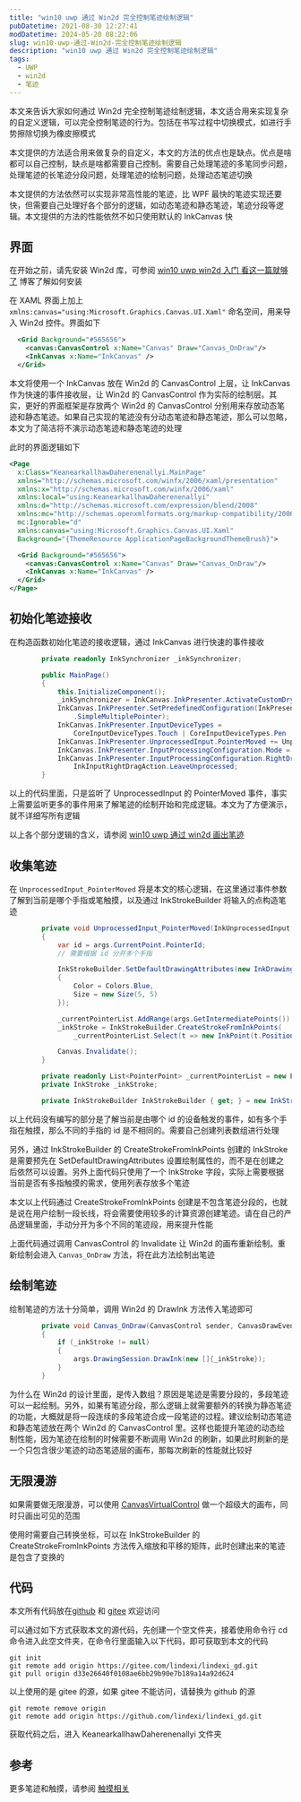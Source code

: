 ```yaml
---
title: "win10 uwp 通过 Win2d 完全控制笔迹绘制逻辑"
pubDatetime: 2021-08-30 12:27:41
modDatetime: 2024-05-20 08:22:06
slug: win10-uwp-通过-Win2d-完全控制笔迹绘制逻辑
description: "win10 uwp 通过 Win2d 完全控制笔迹绘制逻辑"
tags:
  - UWP
  - win2d
  - 笔迹
---
```





本文来告诉大家如何通过 Win2d 完全控制笔迹绘制逻辑，本文适合用来实现复杂的自定义逻辑，可以完全控制笔迹的行为。包括在书写过程中切换模式，如进行手势擦除切换为橡皮擦模式

<!--more-->


<!-- CreateTime:2021/8/30 20:27:41 -->

<!-- 发布 -->
<!-- 标签：uwp,win2d,笔迹 -->

本文提供的方法适合用来做复杂的自定义，本文的方法的优点也是缺点。优点是啥都可以自己控制，缺点是啥都需要自己控制。需要自己处理笔迹的多笔同步问题，处理笔迹的长笔迹分段问题，处理笔迹的绘制问题，处理动态笔迹切换

本文提供的方法依然可以实现非常高性能的笔迹，比 WPF 最快的笔迹实现还要快，但需要自己处理好各个部分的逻辑，如动态笔迹和静态笔迹，笔迹分段等逻辑。本文提供的方法的性能依然不如只使用默认的 InkCanvas 快

## 界面

在开始之前，请先安装 Win2d 库，可参阅 [win10 uwp win2d 入门 看这一篇就够了](https://blog.lindexi.com/post/win10-uwp-win2d-%E5%85%A5%E9%97%A8-%E7%9C%8B%E8%BF%99%E4%B8%80%E7%AF%87%E5%B0%B1%E5%A4%9F%E4%BA%86.html ) 博客了解如何安装

在 XAML 界面上加上 `xmlns:canvas="using:Microsoft.Graphics.Canvas.UI.Xaml"` 命名空间，用来导入 Win2d 控件。界面如下

```xml
  <Grid Background="#565656">
    <canvas:CanvasControl x:Name="Canvas" Draw="Canvas_OnDraw"/>
    <InkCanvas x:Name="InkCanvas" />
  </Grid>
```

本文将使用一个 InkCanvas 放在 Win2d 的 CanvasControl 上层，让 InkCanvas 作为快速的事件接收层，让 Win2d 的 CanvasControl 作为实际的绘制层。其实，更好的界面框架是存放两个 Win2d 的 CanvasControl 分别用来存放动态笔迹和静态笔迹。如果自己实现的笔迹没有分动态笔迹和静态笔迹，那么可以忽略，本文为了简洁将不演示动态笔迹和静态笔迹的处理

此时的界面逻辑如下

```xml
<Page
  x:Class="KeanearkallhawDaherenenallyi.MainPage"
  xmlns="http://schemas.microsoft.com/winfx/2006/xaml/presentation"
  xmlns:x="http://schemas.microsoft.com/winfx/2006/xaml"
  xmlns:local="using:KeanearkallhawDaherenenallyi"
  xmlns:d="http://schemas.microsoft.com/expression/blend/2008"
  xmlns:mc="http://schemas.openxmlformats.org/markup-compatibility/2006"
  mc:Ignorable="d"
  xmlns:canvas="using:Microsoft.Graphics.Canvas.UI.Xaml"
  Background="{ThemeResource ApplicationPageBackgroundThemeBrush}">

  <Grid Background="#565656">
    <canvas:CanvasControl x:Name="Canvas" Draw="Canvas_OnDraw"/>
    <InkCanvas x:Name="InkCanvas" />
  </Grid>
</Page>
```

## 初始化笔迹接收

在构造函数初始化笔迹的接收逻辑，通过 InkCanvas 进行快速的事件接收

```csharp
        private readonly InkSynchronizer _inkSynchronizer;

        public MainPage()
        {
            this.InitializeComponent();
            _inkSynchronizer = InkCanvas.InkPresenter.ActivateCustomDrying();
            InkCanvas.InkPresenter.SetPredefinedConfiguration(InkPresenterPredefinedConfiguration
                .SimpleMultiplePointer);
            InkCanvas.InkPresenter.InputDeviceTypes =
                CoreInputDeviceTypes.Touch | CoreInputDeviceTypes.Pen | CoreInputDeviceTypes.Mouse;
            InkCanvas.InkPresenter.UnprocessedInput.PointerMoved += UnprocessedInput_PointerMoved;
            InkCanvas.InkPresenter.InputProcessingConfiguration.Mode = InkInputProcessingMode.None;
            InkCanvas.InkPresenter.InputProcessingConfiguration.RightDragAction =
                InkInputRightDragAction.LeaveUnprocessed;
        }
```

以上的代码里面，只是监听了 UnprocessedInput 的 PointerMoved 事件，事实上需要监听更多的事件用来了解笔迹的绘制开始和完成逻辑。本文为了方便演示，就不详细写所有逻辑

以上各个部分逻辑的含义，请参阅 [win10 uwp 通过 win2d 画出笔迹](https://blog.lindexi.com/post/win10-uwp-%E9%80%9A%E8%BF%87-win2d-%E7%94%BB%E5%87%BA%E7%AC%94%E8%BF%B9.html )

## 收集笔迹

在 `UnprocessedInput_PointerMoved` 将是本文的核心逻辑，在这里通过事件参数了解到当前是哪个手指或笔触摸，以及通过 InkStrokeBuilder 将输入的点构造笔迹

```csharp
        private void UnprocessedInput_PointerMoved(InkUnprocessedInput sender, Windows.UI.Core.PointerEventArgs args)
        {
            var id = args.CurrentPoint.PointerId;
            // 需要根据 id 分开多个手指

            InkStrokeBuilder.SetDefaultDrawingAttributes(new InkDrawingAttributes()
            {
                Color = Colors.Blue,
                Size = new Size(5, 5)
            });

            _currentPointerList.AddRange(args.GetIntermediatePoints());
            _inkStroke = InkStrokeBuilder.CreateStrokeFromInkPoints(
                _currentPointerList.Select(t => new InkPoint(t.Position, t.Properties.Pressure)), Matrix3x2.Identity);

            Canvas.Invalidate();
        }

        private readonly List<PointerPoint> _currentPointerList = new List<PointerPoint>();
        private InkStroke _inkStroke;

        private InkStrokeBuilder InkStrokeBuilder { get; } = new InkStrokeBuilder();
```

以上代码没有编写的部分是了解当前是由哪个 id 的设备触发的事件，如有多个手指在触摸，那么不同的手指的 id 是不相同的。需要自己创建列表数组进行处理

另外，通过 InkStrokeBuilder 的 CreateStrokeFromInkPoints 创建的 InkStroke 是需要预先在 SetDefaultDrawingAttributes 设置绘制属性的，而不是在创建之后依然可以设置。另外上面代码只使用了一个 InkStroke 字段，实际上需要根据当前是否有多指触摸的需求，使用列表存放多个笔迹

本文以上代码通过 CreateStrokeFromInkPoints 创建是不包含笔迹分段的，也就是说在用户绘制一段长线，将会需要使用较多的计算资源创建笔迹。请在自己的产品逻辑里面，手动分开为多个不同的笔迹段，用来提升性能

上面代码通过调用 CanvasControl 的 Invalidate 让 Win2d 的画布重新绘制。重新绘制会进入 `Canvas_OnDraw` 方法，将在此方法绘制出笔迹

## 绘制笔迹

绘制笔迹的方法十分简单，调用 Win2d 的 DrawInk 方法传入笔迹即可

```csharp
        private void Canvas_OnDraw(CanvasControl sender, CanvasDrawEventArgs args)
        {
            if (_inkStroke != null)
            {
                args.DrawingSession.DrawInk(new []{_inkStroke});
            }
        }
```

为什么在 Win2d 的设计里面，是传入数组？原因是笔迹是需要分段的，多段笔迹可以一起绘制。另外，如果有笔迹分段，那么逻辑上就需要额外的转换为静态笔迹的功能，大概就是将一段连续的多段笔迹合成一段笔迹的过程。建议绘制动态笔迹和静态笔迹放在两个 Win2d 的 CanvasControl 里。这样也能提升笔迹的动态绘制性能，因为笔迹在绘制的时候需要不断调用 Win2d 的刷新，如果此时刷新的是一个只包含很少笔迹的动态笔迹层的画布，那每次刷新的性能就比较好

## 无限漫游

如果需要做无限漫游，可以使用 [CanvasVirtualControl](https://blog.lindexi.com/post/win10-uwp-win2d-CanvasVirtualControl-%E4%B8%8E-CanvasAnimatedControl.html ) 做一个超级大的画布，同时只画出可见的范围

使用时需要自己转换坐标，可以在 InkStrokeBuilder 的 CreateStrokeFromInkPoints 方法传入缩放和平移的矩阵，此时创建出来的笔迹是包含了变换的

## 代码

本文所有代码放在[github](https://github.com/lindexi/lindexi_gd/tree/d33e26640f0108ae6bb29b90e7b189a14a92d624/KeanearkallhawDaherenenallyi) 和 [gitee](https://gitee.com/lindexi/lindexi_gd/tree/d33e26640f0108ae6bb29b90e7b189a14a92d624/KeanearkallhawDaherenenallyi) 欢迎访问

可以通过如下方式获取本文的源代码，先创建一个空文件夹，接着使用命令行 cd 命令进入此空文件夹，在命令行里面输入以下代码，即可获取到本文的代码

```
git init
git remote add origin https://gitee.com/lindexi/lindexi_gd.git
git pull origin d33e26640f0108ae6bb29b90e7b189a14a92d624
```

以上使用的是 gitee 的源，如果 gitee 不能访问，请替换为 github 的源

```
git remote remove origin
git remote add origin https://github.com/lindexi/lindexi_gd.git
```

获取代码之后，进入 KeanearkallhawDaherenenallyi 文件夹

## 参考

更多笔迹和触摸，请参阅 [触摸相关](https://blog.lindexi.com/post/WPF-%E8%A7%A6%E6%91%B8%E7%9B%B8%E5%85%B3.html )

